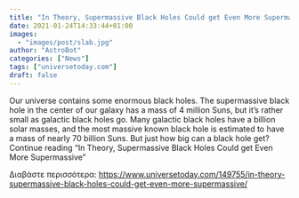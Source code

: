 ```yaml
---
title: "In Theory, Supermassive Black Holes Could get Even More Supermassive"
date: 2021-01-24T14:33:44+01:00
images:
  - "images/post/slab.jpg"
author: "AstroBot"
categories: ["News"]
tags: ["universetoday.com"]
draft: false
---
```


Our universe contains some enormous black holes. The supermassive black hole in the center of our galaxy has a mass of 4 million Suns, but it’s rather small as galactic black holes go. Many galactic black holes have a billion solar masses, and the most massive known black hole is estimated to have a mass of nearly 70 billion Suns. But just how big can a black hole get? Continue reading “In Theory, Supermassive Black Holes Could get Even More Supermassive” 

Διαβάστε περισσότερα: https://www.universetoday.com/149755/in-theory-supermassive-black-holes-could-get-even-more-supermassive/

